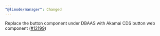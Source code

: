 ```yaml
---
"@linode/manager": Changed
---
```


Replace the button component under DBAAS with Akamai CDS button web component ([#12199](https://github.com/linode/manager/pull/12199))
